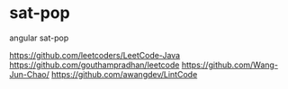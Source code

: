 # sat-pop
angular sat-pop

https://github.com/leetcoders/LeetCode-Java
https://github.com/gouthampradhan/leetcode
https://github.com/Wang-Jun-Chao/
https://github.com/awangdev/LintCode

